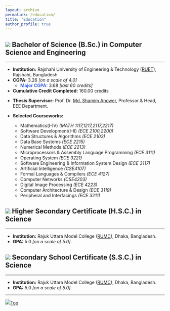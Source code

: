 ```yaml
---
layout: archive
permalink: /education/
title: "Education"
author_profile: true
---
```


## <img src="https://img.icons8.com/office/24/000000/graduation-cap.png"/> Bachelor of Science (B.Sc.) in Computer Science and Engineering

---

* **Institution:** Rajshahi University of Engineering & Technology ([RUET](https://www.ruet.ac.bd/, "https://www.ruet.ac.bd/")), Rajshahi, Bangladesh
* **CGPA:** 3.26 _[on a scale of 4.0]_ 
    * **<span style="color:RoyalBlue">Major CGPA:</span>** 3.68 _[last 60 credits]_
* **Cumulative Credit Completed:** 160.00 credits


<!-- * **Thesis Title:** Development of Machine Learning Models for Crime Prediction using Historical Data. _[[paper](https://faisaltareque.github.io/files/bsc_thesis_paper_2022.pdf "Paper PDF")]_
* **Thesis Presentation:** Presentation [Slide](https://faisaltareque.github.io/files/bsc_thesis_presentation_2022.pdf "Presentation PDF"). -->


* **Thesis Supervisor:** Prof. Dr. [Md. Shamim Anower](https://www.ruet.ac.bd/Professor%20Dr.%20Md.%20Shamim%20Anower "Academic profile"), Professor & Head, EEE Department.


* **Selected Courseworks:**
    * Mathematics(I-IV) _(MATH 1117,1217,2117,2217)_
    * Software Development(I-II) _(ECE 2100,2200)_
    * Data Structures & Algorithms _(ECE 2103)_
    * Data Base Systems _(ECE 2215)_
    * Numerical Methods _(ECE 2213)_
    * Microprocessors & Assembly Language Programming _(ECE 3111)_
    * Operating System _(ECE 3221)_
    * Software Engineering & Information System Design  _(ECE 3117)_
    * Artificial Intelligence _(CSE4107)_
    * Formal Languages & Compilers _(ECE 4127)_
    * Computer Networks _(CSE4203)_
    * Digital Image Processing _(ECE 4223)_
    * Computer Architecture & Design _(ECE 3119)_
    * Peripheral and Interfacings _(ECE 3211)_
    <!-- * Digital Signal Processing
    * VLSI Design _(ECE 4211)_
    * Control Systems _(ECE 4217)_
    * Communication Engineering
    * Electrical Machines (I-II) -->

## <img src="https://img.icons8.com/office/20/000000/diploma.png"/> Higher Secondary Certificate (H.S.C.) in Science

---

<!-- * **Period:** _July 2014 – July 2016_ -->
* **Institution:** Rajuk Uttara Model College ([RUMC](http://www.rajukcollege.edu.bd/, "http://www.rajukcollege.edu.bd/")), Dhaka, Bangladesh.
* **GPA:** 5.0 _[on a scale of 5.0]_.



## <img src="https://img.icons8.com/office/20/000000/diploma.png"/> Secondary School Certificate (S.S.C.) in Science

---

<!-- * **Period:** _January 2012 – January 2014_ -->
* **Institution:** Rajuk Uttara Model College ([RUMC](http://www.rajukcollege.edu.bd/, "http://www.rajukcollege.edu.bd/")), Dhaka, Bangladesh.
* **GPA:** 5.0 _[on a scale of 5.0]_.

---

[<img src="https://img.icons8.com/emoji/24/000000/up-arrow-emoji.png"/>](https://faisaltareque.github.io/education/#)[Top](https://tauhiddewan.github.io/education/#)